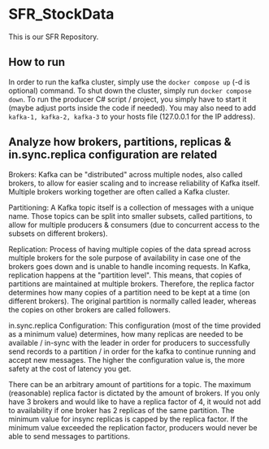 # SFR_StockData

This is our SFR Repository.

## How to run

In order to run the kafka cluster, simply use the `docker compose up` (-d is optional) command. To shut down the cluster, simply run `docker compose down`. To run the producer C# script / project, you simply have to start it (maybe adjust ports inside the code if needed). You may also need to add `kafka-1, kafka-2, kafka-3` to your hosts file (127.0.0.1 for the IP address).

## Analyze how brokers, partitions, replicas & in.sync.replica configuration are related

Brokers: Kafka can be "distributed" across multiple nodes, also called brokers, to allow for easier scaling and to increase reliability of Kafka itself. Multiple brokers working together are often called a Kafka cluster.

Partitioning: A Kafka topic itself is a collection of messages with a unique name. Those topics can be split into smaller subsets, called partitions, to allow for multiple producers & consumers (due to concurrent access to the subsets on different brokers). 

Replication: Process of having multiple copies of the data spread across multiple brokers for the sole purpose of availability in case one of the brokers goes down and is unable to handle incoming requests. In Kafka, replication happens at the "partition level". This means, that copies of partitions are maintained at multiple brokers. Therefore, the replica factor determines how many copies of a partition need to be kept at a time (on different brokers). The original partition is normally called leader, whereas the copies on other brokers are called followers.

in.sync.replica Configuration: This configuration (most of the time provided as a minimum value) determines, how many replicas are needed to be available / in-sync with the leader in order for producers to successfully send records to a partition / in order for the kafka to continue running and accept new messages. The higher the configuration value is, the more
safety at the cost of latency you get. 

There can be an arbitrary amount of partitions for a topic. The maximum (reasonable) replica factor is dictated by the amount of brokers. If you only have 3 brokers and would like to have a replica factor of 4, it would not add to availability if one broker has 2 replicas of the same partition. The minimum value for insync replicas is capped by the replica factor. If the minimum value exceeded the replication factor, producers would never be able to send messages to partitions. 
